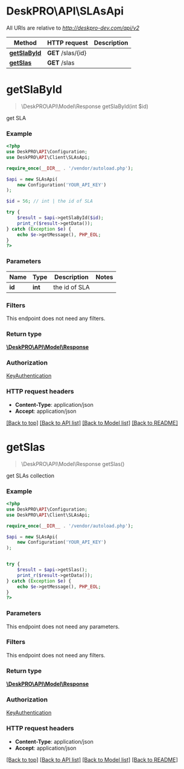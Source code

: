 # DeskPRO\API\SLAsApi

All URIs are relative to *http://deskpro-dev.com/api/v2*

Method | HTTP request | Description
------------- | ------------- | -------------
[**getSlaById**](SLAsApi.md#getSlaById) | **GET** /slas/{id} | 
[**getSlas**](SLAsApi.md#getSlas) | **GET** /slas | 


# **getSlaById**
> \DeskPRO\API\Model\Response getSlaById(int $id)



get SLA

### Example
```php
<?php
use DeskPRO\API\Configuration;
use DeskPRO\API\Client\SLAsApi;

require_once(__DIR__ . '/vendor/autoload.php');

$api = new SLAsApi(
    new Configuration('YOUR_API_KEY')
);

$id = 56; // int | the id of SLA

try {
    $result = $api->getSlaById($id);
    print_r($result->getData());
} catch (Exception $e) {
    echo $e->getMessage(), PHP_EOL;
}
?>
```

### Parameters


Name | Type | Description  | Notes
------------- | ------------- | ------------- | -------------
 **id** | **int**| the id of SLA |

### Filters
This endpoint does not need any filters.


### Return type

[**\DeskPRO\API\Model\Response**](../Model/Response.md)

### Authorization

[KeyAuthentication](../../README.md#KeyAuthentication)

### HTTP request headers

 - **Content-Type**: application/json
 - **Accept**: application/json

[[Back to top]](#) [[Back to API list]](../../README.md#documentation-for-api-endpoints) [[Back to Model list]](../../README.md#documentation-for-models) [[Back to README]](../../README.md)

# **getSlas**
> \DeskPRO\API\Model\Response getSlas()



get SLAs collection

### Example
```php
<?php
use DeskPRO\API\Configuration;
use DeskPRO\API\Client\SLAsApi;

require_once(__DIR__ . '/vendor/autoload.php');

$api = new SLAsApi(
    new Configuration('YOUR_API_KEY')
);


try {
    $result = $api->getSlas();
    print_r($result->getData());
} catch (Exception $e) {
    echo $e->getMessage(), PHP_EOL;
}
?>
```

### Parameters
This endpoint does not need any parameters.


### Filters
This endpoint does not need any filters.


### Return type

[**\DeskPRO\API\Model\Response**](../Model/Response.md)

### Authorization

[KeyAuthentication](../../README.md#KeyAuthentication)

### HTTP request headers

 - **Content-Type**: application/json
 - **Accept**: application/json

[[Back to top]](#) [[Back to API list]](../../README.md#documentation-for-api-endpoints) [[Back to Model list]](../../README.md#documentation-for-models) [[Back to README]](../../README.md)

